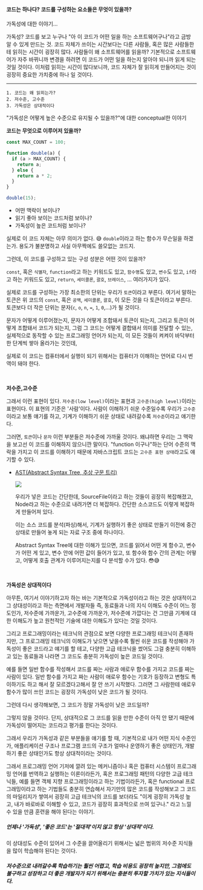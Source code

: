 #### 코드는 하나다? 코드를 구성하는 요소들은 무엇이 있을까?

가독성에 대한 이야기...

가독성? 코드를 보고 누구나 "아 이 코드가 어떤 일을 하는 소프트웨어구나"라고 금방 알 수 있게 만드는 것.
코드 자체가 쓰이는 시간보다는 다른 사람들, 혹은 많은 사람들한테 읽히는 시간이 굉장히 많다.
사람들이 왜 소프트웨어를 읽을까? 기본적으로 소프트웨어가 자주 바뀌니까 변경을 하려면 이 코드가 어떤 일을 하는지 알아야 되니까 읽게 되는 것일 것이다.
이처럼 읽히는 시간이 많다보니까, 코드 자체가 잘 읽히게 만들어지는 것이 굉장히 중요한 가치중에 하나 일 것이다.

---

```
1. 코드는 왜 읽히는가?
2. 저수준, 고수준
3. 가독성은 상대적이다
```

"가독성은 어떻게 높은 수준으로 유지될 수 있을까?"에 대한 conceptual한 이야기

**코드는 무엇으로 이루어저 있을까?**

```js
const MAX_COUNT = 100;

function double(a) {
  if (a > MAX_COUNT) {
    return a;
  } else {
    return a * 2;
  }
}

double(15);
```

- 어떤 맥락이 보이나?
- 읽기 좋아 보이는 코드처럼 보이나?
- 가독성이 높은 코드처럼 보이나?

실제로 이 코드 자체는 아무 의미가 없다. 😅
`double`이라고 하는 함수가 무슨일을 하겠는가.
용도가 불분명하고 사실 아무짝에도 쓸모없는 코드지.

그런데, 이 코드를 구성하고 있는 구성 성분은 어떤 것이 있을까?

`const`, 혹은 `식별자`, `function`라고 하는 키워드도 있고,
`함수명`도 있고, `변수`도 있고, `if`라고 하는 키워드도 있고,
`return`, `세미콜론`, `괄호`, `브레이스`, ... 여러가지가 있다.

실제로 코드를 구성하는 가장 최소한의 단위는 우리가 `토큰`이라고 부른다.
여기서 말하는 토큰은 위 코드의 `const`, 혹은 `공백`, `세미콜론`, `괄호`, 이 모든 것을 다 토큰이라고 부른다. 토큰보다 더 작은 단위는 문자(`c`, `o`, `n`, `=`, `1`, `0`,...)가 될 것이다.

문자가 어떻게 이루어졌는지, 문자가 어떻게 조합돼서 토큰이 되는지, 그리고 토큰이 어떻게 조합돼서 코드가 되는지, 그럼 그 코드는 어떻게 결합돼서 의미를 전달할 수 있는, 실제적으로 동작할 수 있는 프로그래밍 언어가 되는지, 이 모든 것들이 켜켜이 바닥부터 한 단계씩 쌓아 올라가는 것인데,

실제로 이 코드는 컴퓨터에서 실행이 되기 위해서는 컴퓨터가 이해하는 언어로 다시 번역이 돼야 한다.

<br />

**저수준,고수준**

그래서 이런 표현이 있다.
`저수준(low level)`이라는 표현과 `고수준(high level)`이라는 표현이다.
이 표현의 기준은 '사람'이다. 사람이 이해하기 쉬운 수준일수록 우리가 `고수준`이라고 보통 얘기를 하고,
기계가 이해하기 쉬운 상태로 내려갈수록 `저수준`이라고 얘기한다.

그러면, `토큰`이나 `문자` 이런 부분들은 저수준에 가까울 것이다.
왜냐하면 우리는 그 맥락을 보고선 이 코드를 이해하지 않으니깐 말이다.
"function 이구나"하는 단어 수준의 맥락을 가지고 이 코드를 이해하기 때문에 자바스크립트 코드는 `고수준 표현 상태`라고도 얘기할 수 있다.

- [AST(Abstract Syntax Tree, 추상 구문 트리)](https://ts-ast-viewer.com/)

  ![](https://user-images.githubusercontent.com/19165916/193580392-af105fc5-3685-46e4-89df-c06580867813.png)

  우리가 넣은 코드는 간단한데, SourceFile이라고 하는 것들이 굉장히 복잡해졌고, Node라고 하는 수준으로 내려가면 더 복잡하다. 간단한 소스코드도 이렇게 복잡하게 만들어져 있다.

  이는 소스 코드를 분석(파싱)해서, 기계가 실행하기 좋은 상태로 만들기 이전에 중간 상태로 만들어 놓게 되는 자료 구조 중에 하나이다.

  Abstract Syntax Tree에 대한 이해가 있으면, 코드를 읽어서 어떤 게 함수고, 변수가 어떤 게 있고, 변수 안에 어떤 값이 들어가 있고, 또 함수와 함수 간의 관계는 어떻고, 어떻게 호출 관계가 이루어지는지를 다 분석할 수가 있다. 😳😅

<br />

**가독성은 상대적이다**

아무튼, 여기서 이야기하고자 하는 바는 기본적으로 가독성이라고 하는 것은 상대적이고
그 상대성이라고 하는 측면에서 개발자들 즉, 동료들과 나의 지식 이해도 수준이 어느 정도인가, 저수준에 가까운가, 고수준에 가까운가, 저수준에 가깝다는 건 그만큼 기계에 대한 이해도가 높고 원천적인 기술에 대한 이해도가 있다는 것일 것이다.

그리고 프로그래밍이라는 테크닉의 관점으로 보면 다양한 프로그래밍 테크닉이 존재하지만, 그 프로그래밍 테크닉의 이해도가 낮으면 낮을수록
훨씬 쉬운 코드를 작성해야 가독성이 좋은 코드라고 얘기를 할 테고, 다양한 고급 테크닉을 썼어도 그걸 충분히 이해하고 있는 동료들과 나라면 그 코드도 충분히 가독성이 높은 코드일 것이다.

예를 들면 일반 함수를 작성해서 코드를 짜는 사람과 애로우 함수를 가지고 코드를 짜는 사람이 있다. 일반 함수를 가지고 짜는 사람이 애로우 함수는 기호가 등장하고 변형도 특이하기도 하고 해서 잘 모르겠다고해서 잘 안 쓰기 시작했다. 그러면 그 사람한테 애로우 함수가 많이 쓰인 코드는 굉장히 가독성이 낮은 코드가 될 것이다.

그런데 다시 생각해보면, 그 코드가 정말 가독성이 낮은 코드일까?

그렇지 않을 것이다. 단지, 상대적으로 그 코드를 읽을 만한 수준이 아직 안 됐기 때문에
가독성이 떨어지는 코드라고 평가를 한다는 것이다.

그래서 우리가 가독성과 같은 부분들을 얘기를 할 때, 기본적으로 내가 어떤 지식 수준인가,
애플리케이션 구조나 프로그램 코드의 구조가
얼마나 운영하기 좋은 상태인가, 개발하기 좋은 상태인가도 항상 상대적이라는 것이다.

그래서 프로그래밍 언어 기저에 깔려 있는 메커니즘이나 혹은 컴퓨터 시스템이 프로그래밍 언어를 번역하고 실행하는 이론이라든가, 혹은 프로그래밍 패턴의 다양한 고급 테크닉들, 예를 들면 객체 지향 프로그래밍이라고 하는 기법이라든가, 혹은 functional 프로그래밍이라고 하는 기법들도 충분히 연습해서 자기만의 많은 코드를 작성해보고 그 코드의 마일리지가 쌓여서 굉장히 고급 테크닉의 코드를 보더라도 "이게 굉장히 가독성 높고, 내가 바로바로 이해할 수 있고, 코드가 굉장히 효과적으로 쓰여 있구나." 라고 느낄 수 있을 만큼 훈련을 해야 된다는 이야기.

##### 언제나 '가독성', '좋은 코드'는 '절대적'이지 않고 항상 '상대적'이다.

이 상대성도 수준이 있어서 그 수준을 끌어올리기 위해서는 넓은 범위의 저수준 지식들을 많이 학습해야 된다는 것이다.

##### 저수준으로 내려갈수록 학습하기는 훨씬 어렵고, 학습 비용도 굉장히 높지만, 그럼에도 불구하고 성장하고 더 좋은 개발자가 되기 위해서는 충분히 투자할 가치가 있는 지식들이다.
